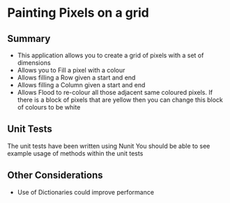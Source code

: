 ﻿# Painting Pixels on a grid

## Summary

- This application allows you to create a grid of pixels with a set of dimensions
- Allows you to Fill a pixel with a colour
- Allows filling a Row given a start and end
- Allows filling a Column given a start and end
- Allows Flood to re-colour all those adjacent same coloured pixels. 
    If there is a block of pixels that are yellow then you can change this block of colours to be white

## Unit Tests
The unit tests have been written using Nunit 
You should be able to see example usage of methods within the unit tests

## Other Considerations
- Use of Dictionaries could improve performance
